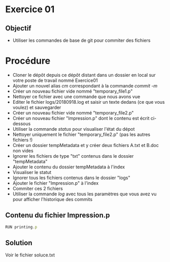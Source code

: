 # Exercice 01

## Objectif
- Utiliser les commandes de base de git pour commiter des fichiers

# Procédure
- Cloner le dépôt depuis ce dépôt distant dans un dossier en local sur votre poste de travail nommé Exercice01
- Ajouter un nouvel alias *cm* correspondant à la commande *commit -m*
- Créer un nouveau fichier vide nommé "temporary_file1.p"
- Nettoyer ce fichier avec une commande que nous avons vue
- Editer le fichier logs/20180918.log et saisir un texte dedans (ce que vous voulez) et sauvegarder
- Créer un nouveau fichier vide nommé "temporary_file2.p"
- Créer un nouveau fichier "Impression.p" dont le contenu est écrit ci-dessous
- Utiliser la commande *status* pour visualiser l'état du dépot
- Nettoyer uniquement le fichier "temporary_file2.p" (pas les autres fichiers !)
- Créer un dossier tempMetadata et y créer deux fichiers A.txt et B.doc non vides
- Ignorer les fichiers de type "txt" contenus dans le dossier "tempMetadata"
- Ajouter le contenu du dossier tempMetadata à l'index
- Visualiser le statut
- Ignorer tous les fichiers contenus dans le dossier "logs"
- Ajouter le fichier "Impression.p" à l'index
- Commiter ces 2 fichiers
- Utiliser la commande *log* avec tous les paramètres que vous avez vu pour afficher l'historique des commits

## Contenu du fichier Impression.p

```javascript
RUN printing.p

```

## Solution

Voir le fichier soluce.txt
